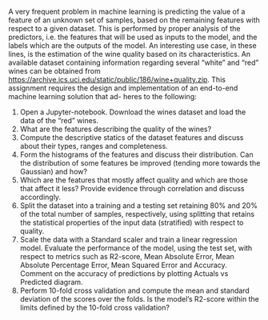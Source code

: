 A very frequent problem in machine learning is predicting the value of a feature of an unknown set of samples, based on the remaining features with respect to a given dataset. This is performed by proper analysis of the predictors, i.e. the features that will be used as inputs to the model, and the labels which are the outputs of the model. An interesting use case, in these lines, is the estimation of the wine quality based on its characteristics. An available dataset containing information regarding several “white” and “red” wines can be obtained from https://archive.ics.uci.edu/static/public/186/wine+quality.zip. This assignment requires the design and implementation of an end-to-end machine learning solution that ad- heres to the following:

1. Open a Jupyter-notebook. Download the wines dataset and load the data of the “red” wines.
2. What are the features describing the quality of the wines?
3. Compute the descriptive statics of the dataset features and discuss about their types, ranges and completeness.
4. Form the histograms of the features and discuss their distribution. Can the distribution of some features be improved (tending more towards the Gaussian) and how?
5. Which are the features that mostly affect quality and which are those that affect it less? Provide evidence through correlation and discuss accordingly.
6. Split the dataset into a training and a testing set retaining 80% and 20% of the total number of samples, respectively, using splitting that retains the statistical properties of the input data (stratified) with respect to quality.
7. Scale the data with a Standard scaler and train a linear regression model. Evaluate the performance of the model, using the test set, with respect to metrics such as R2-score, Mean Absolute Error, Mean Absolute Percentage Error, Mean Squared Error and Accuracy. Comment on the accuracy of predictions by plotting Actuals vs Predicted diagram. 
8. Perform 10-fold cross validation and compute the mean and standard deviation of the scores over the folds. Is the model’s R2-score within the limits defined by the 10-fold cross validation?
